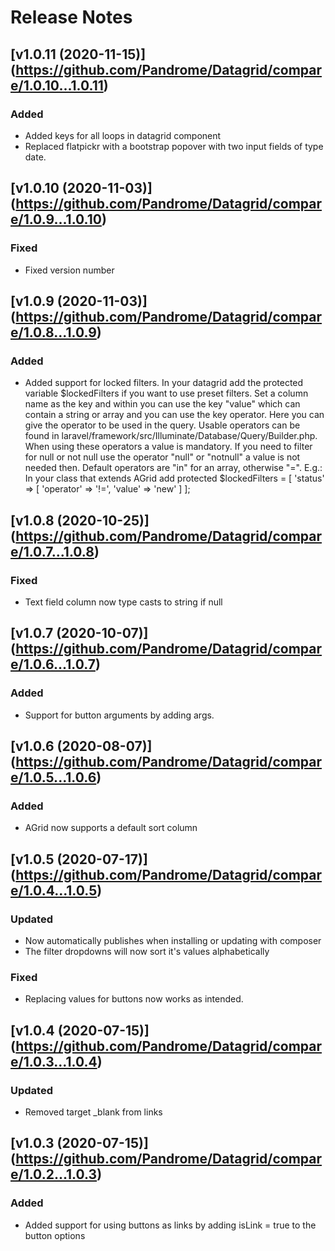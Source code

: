 # Release Notes

## [v1.0.11 (2020-11-15)] (https://github.com/Pandrome/Datagrid/compare/1.0.10...1.0.11)

### Added
- Added keys for all loops in datagrid component
- Replaced flatpickr with a bootstrap popover with two input fields of type date.

## [v1.0.10 (2020-11-03)] (https://github.com/Pandrome/Datagrid/compare/1.0.9...1.0.10)

### Fixed
- Fixed version number

## [v1.0.9 (2020-11-03)] (https://github.com/Pandrome/Datagrid/compare/1.0.8...1.0.9)

### Added
- Added support for locked filters. In your datagrid add the protected variable $lockedFilters if you want to use preset filters. 
  Set a column name as the key and within you can use the key "value" which can contain a string or array 
  and you can use the key operator. Here you can give the operator to be used in the query. Usable operators can be found in
  laravel/framework/src/Illuminate/Database/Query/Builder.php. When using these operators a value is mandatory.
  If you need to filter for null or not null use the operator "null" or "notnull" a value is not needed then.
  Default operators are "in" for an array, otherwise "=".
  E.g.: In your class that extends AGrid add protected $lockedFilters = [ 'status' => [ 'operator' => '!=', 'value' => 'new' ] ];

## [v1.0.8 (2020-10-25)] (https://github.com/Pandrome/Datagrid/compare/1.0.7...1.0.8)

### Fixed
- Text field column now type casts to string if null

## [v1.0.7 (2020-10-07)] (https://github.com/Pandrome/Datagrid/compare/1.0.6...1.0.7)

### Added
- Support for button arguments by adding args.

## [v1.0.6 (2020-08-07)] (https://github.com/Pandrome/Datagrid/compare/1.0.5...1.0.6)

### Added
- AGrid now supports a default sort column

## [v1.0.5 (2020-07-17)] (https://github.com/Pandrome/Datagrid/compare/1.0.4...1.0.5)

### Updated
- Now automatically publishes when installing or updating with composer
- The filter dropdowns will now sort it's values alphabetically

### Fixed
- Replacing values for buttons now works as intended.

## [v1.0.4 (2020-07-15)] (https://github.com/Pandrome/Datagrid/compare/1.0.3...1.0.4)

### Updated
- Removed target _blank from links

## [v1.0.3 (2020-07-15)] (https://github.com/Pandrome/Datagrid/compare/1.0.2...1.0.3)

### Added
- Added support for using buttons as links by adding isLink = true to the button options